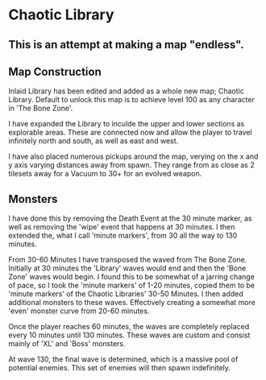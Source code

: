 # Chaotic Library

## This is an attempt at making a map "endless".

## Map Construction

Inlaid Library has been edited and added as a whole new map; Chaotic Library. Default to unlock this map is to achieve level 100 as any character in 'The Bone Zone'.

I have expanded the Library to inculde the upper and lower sections as explorable areas. These are connected now and allow the player to travel infinitely north and south, as well as east and west.

I have also placed numerous pickups around the map, verying on the x and y axis varying distances away from spawn. They range from as close as 2 tilesets away for a Vacuum to 30+ for an evolved weapon. 

## Monsters

I have done this by removing the Death Event at the 30 minute marker, as well as removing the 'wipe' event that happens at 30 minutes. I then extended the, what I call 'minute markers', from 30 all the way to 130 minutes. 

From 30-60 Minutes I have transposed the waved from The Bone Zone. Initially at 30 minutes the 'Library' waves would end and then the 'Bone Zone' waves would begin. I found this to be somewhat of a jarring change of pace, so I took the 'minute markers' of 1-20 minutes, copied them to be 'minute markers' of the Chaotic Libraries' 30-50 Minutes. I then added additional monsters to these waves. Effectively creating a somewhat more 'even' monster curve from 20-60 minutes.

Once the player reaches 60 minutes, the waves are completely replaced every 10 minutes until 130 minutes. These waves are custom and consist mainly of 'XL' and 'Boss' monsters.

At wave 130, the final wave is determined, which is a massive pool of potential enemies. This set of enemies will then spawn indefinitely.

